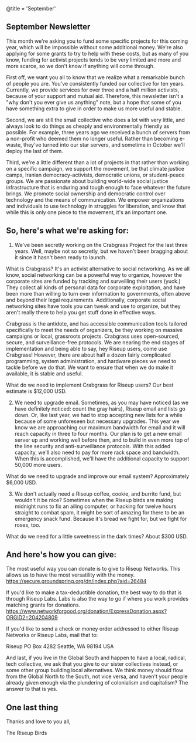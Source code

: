 @title = 'September'

## September Newsletter

This month we're asking you to fund some specific projects for this coming year, which will be impossible without some additional money. We're also applying for some grants to try to help with these costs, but as many of you know, funding for activist projects tends to be very limited and more and more scarce, so we don't know if anything will come through.

First off, we want you all to know that we realize what a remarkable bunch of people you are. You've consistently funded our collective for ten years. Currently, we provide services for over three and a half million activists, because of your support and mutual aid. Therefore, this newsletter isn't a "why don't you ever give us anything" note, but a hope that some of you have something extra to give in order to make us more useful and stable.

Second, we are still the small collective who does a lot with very little, and always look to do things as cheaply and environmentally friendly as possible. For example, three years ago we received a bunch of servers from a non-profit who deemed them no longer useful. Rather than becoming e-waste, they've turned into our star servers, and sometime in October we'll deploy the last of them.

Third, we're a little different than a lot of projects in that rather than working on a specific campaign, we support the movement, be that climate justice camps, Iranian democracy-activists, democratic unions, or student-peace groups. We are passionate about building world-wide social justice infrastructure that is enduring and tough enough to face whatever the future brings. We promote social ownership and democratic control over technology and the means of communication. We empower organizations and individuals to use technology in struggles for liberation, and know that while this is only one piece to the movement, it's an important one.

## So, here's what we're asking for:

1. We've been secretly working on the Crabgrass Project for the last three years. Well, maybe not so secretly, but we haven't been bragging about it since it hasn't been ready to launch.

What is Crabgrass? It's an activist alternative to social networking. As we all know, social networking can be a powerful way to organize, however the corporate sites are funded by tracking and surveilling their users (yuck.) They collect all kinds of personal data for corporate exploitation, and have been more than willing to turn over information to governments, often above and beyond their legal requirements. Additionally, corporate social networking sites have tools you can tweak and use to organize, but they aren't really there to help you get stuff done in effective ways.

Crabgrass is the antidote, and has accessible communication tools tailored specifically to meet the needs of organizers, be they working on massive campaigns or local, grassroots projects. Crabgrass uses open-sourced, secure, and surveillance-free protocols. We are nearing the end stages of implementation and being able to say, hey Riseup users, come use Crabgrass! However, there are about half a dozen fairly complicated programming, system administration, and hardware pieces we need to tackle before we do that. We want to ensure that when we do make it available, it is stable and useful.

What do we need to implement Crabgrass for Riseup users? Our best estimate is $12,000 USD.

2. We need to upgrade email. Sometimes, as you may have noticed (as we have definitely noticed: count the gray hairs), Riseup email and lists go down. Or, like last year, we had to stop accepting new lists for a while because of some unforeseen but necessary upgrades. This year we know we are approaching our maximum bandwidth for email and it will reach capacity in three to four months. Our plan is to get a new email server up and working well before then, and to build in even more top of the line security and anti-surveillance protocols. With this added capacity, we'll also need to pay for more rack space and bandwidth. When this is accomplished, we'll have the additional capacity to support 50,000 more users.

What do we need to upgrade and improve our email system? Approximately $6,000 USD.

3. We don't actually need a Riseup coffee, cookie, and burrito fund, but wouldn't it be nice? Sometimes when the Riseup birds are making midnight runs to fix an ailing computer, or hacking for twelve hours straight to combat spam, it might be sort of amazing for there to be an emergency snack fund. Because it's bread we fight for, but we fight for roses, too.

What do we need for a little sweetness in the dark times? About $300 USD.

## And here's how you can give:

The most useful way you can donate is to give to Riseup Networks. This allows us to have the most versatility with the money. https://secure.groundspring.org/dn/index.php?aid=26484

If you'd like to make a tax-deductible donation, the best way to do that is through Riseup Labs. Labs is also the way to go if where you work provides matching grants for donations. https://www.networkforgood.org/donation/ExpressDonation.aspx?ORGID2=204204809

If you'd like to send a check or money order addressed to either Riseup Networks or Riseup Labs, mail that to:

Riseup
PO Box 4282
Seattle, WA 98194 USA

And last, if you live in the Global South and happen to have a local, radical, tech collective, we ask that you give to our sister collectives instead, or some other group building local alternatives. We think money should flow from the Global North to the South, not vice versa, and haven't your people already given enough via the plundering of colonialism and capitalism? The answer to that is yes.

## One last thing

Thanks and love to you all,

The Riseup Birds
